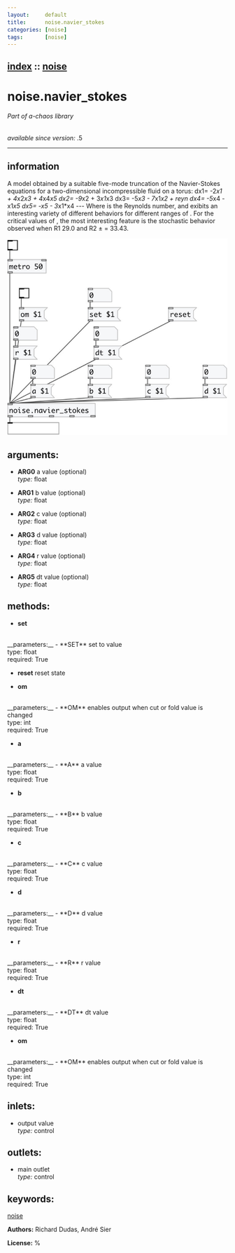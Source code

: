 ```yaml
---
layout:     default
title:      noise.navier_stokes
categories: [noise]
tags:       [noise]
---
```

[index](index.html) :: [noise](category_noise.html)
---

# noise.navier_stokes

###### Part of a-chaos library

*available since version:* .5

---


## information
A model obtained by a suitable five-mode truncation of the Navier-Stokes equations for a two-dimensional incompressible fluid on a torus: dx1= -2*x1 + 4*x2*x3 + 4*x4*x5 dx2= -9*x2 + 3*x1*x3 dx3= -5*x3 - 7*x1*x2 + reyn dx4= -5*x4 - x1*x5 dx5= -x5 - 3*x1*x4 --- Where is the Reynolds number, and exibits an interesting variety of different behaviors for different ranges of . For the critical values of , the most interesting feature is the stochastic behavior observed when R1 29.0 and R2 ± = 33.43.


[![example](../examples/img/noise.navier_stokes.jpg)](../examples/pd/noise.navier_stokes.pd)



## arguments:

* **ARG0**
a value (optional)<br>
_type:_ float<br>

* **ARG1**
b value (optional)<br>
_type:_ float<br>

* **ARG2**
c value (optional)<br>
_type:_ float<br>

* **ARG3**
d value (optional)<br>
_type:_ float<br>

* **ARG4**
r value (optional)<br>
_type:_ float<br>

* **ARG5**
dt value (optional)<br>
_type:_ float<br>



## methods:

* **set**
<br>
  __parameters:__
  - **SET** set to value<br>
    type: float <br>
    required: True <br>

* **reset**
reset state<br>

* **om**
<br>
  __parameters:__
  - **OM** enables output when cut or fold value is changed<br>
    type: int <br>
    required: True <br>

* **a**
<br>
  __parameters:__
  - **A** a value<br>
    type: float <br>
    required: True <br>

* **b**
<br>
  __parameters:__
  - **B** b value<br>
    type: float <br>
    required: True <br>

* **c**
<br>
  __parameters:__
  - **C** c value<br>
    type: float <br>
    required: True <br>

* **d**
<br>
  __parameters:__
  - **D** d value<br>
    type: float <br>
    required: True <br>

* **r**
<br>
  __parameters:__
  - **R** r value<br>
    type: float <br>
    required: True <br>

* **dt**
<br>
  __parameters:__
  - **DT** dt value<br>
    type: float <br>
    required: True <br>

* **om**
<br>
  __parameters:__
  - **OM** enables output when cut or fold value is changed<br>
    type: int <br>
    required: True <br>






## inlets:

* output value<br>
_type:_ control



## outlets:

* main outlet<br>
_type:_ control



## keywords:

[noise](keywords/noise.html)






**Authors:** Richard Dudas, André Sier




**License:** %





